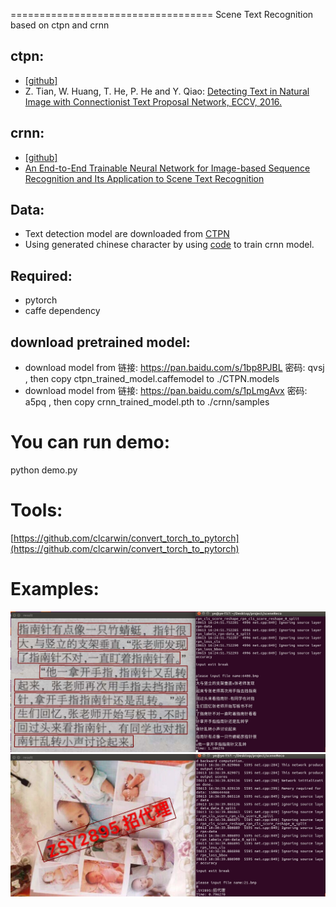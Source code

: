 =================================== 
Scene Text Recognition based on ctpn and crnn

## ctpn:
- [[github]](https://github.com/tianzhi0549/CTPN)
- Z. Tian, W. Huang, T. He, P. He and Y. Qiao: [Detecting Text in Natural Image with
Connectionist Text Proposal Network, ECCV, 2016.](https://arxiv.org/abs/1609.03605)
## crnn:
- [[github]](https://github.com/bgshih/crnn)
- [An End-to-End Trainable Neural Network for Image-based Sequence Recognition and Its Application to Scene Text Recognition](http://arxiv.org/abs/1507.05717)

## Data:
- Text detection model are downloaded from [CTPN](https://github.com/tianzhi0549/CTPN)
- Using generated chinese character by using [code](https://github.com/tangzhenyu/Scene-Text-Understanding/tree/master/SynthText_Chinese) to train crnn model.

## Required:
- pytorch
- caffe dependency

## download pretrained model:
- download model from 链接: https://pan.baidu.com/s/1bp8PJBL 密码: qvsj , then copy ctpn_trained_model.caffemodel to ./CTPN.models
- download model from 链接: https://pan.baidu.com/s/1pLmgAvx 密码: a5pq , then copy crnn_trained_model.pth to ./crnn/samples
   
# You can run demo:

  python demo.py

# Tools:
[https://github.com/clcarwin/convert_torch_to_pytorch](https://github.com/clcarwin/convert_torch_to_pytorch)  
  
# Examples:

![Example Image](./01.jpg)
![Example Image](./02.jpg)
